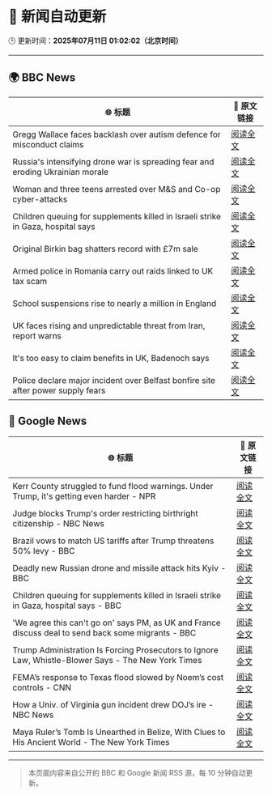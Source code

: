 # 🧠 新闻自动更新

🕒 更新时间：**2025年07月11日 01:02:02（北京时间）**

---

## 🌍 BBC News

| 🌐 标题 | 🔗 原文链接 |
|--------|-------------|
| Gregg Wallace faces backlash over autism defence for misconduct claims | [阅读全文](https://www.bbc.com/news/articles/cx24lxl85wyo) |
| Russia's intensifying drone war is spreading fear and eroding Ukrainian morale | [阅读全文](https://www.bbc.com/news/articles/c0m8gn7grn2o) |
| Woman and three teens arrested over M&S and Co-op cyber-attacks | [阅读全文](https://www.bbc.com/news/articles/cwykgrv374eo) |
| Children queuing for supplements killed in Israeli strike in Gaza, hospital says | [阅读全文](https://www.bbc.com/news/articles/c4gd01g1gxro) |
| Original Birkin bag shatters record with £7m sale | [阅读全文](https://www.bbc.com/news/articles/cly8zvexp42o) |
| Armed police in Romania carry out raids linked to UK tax scam | [阅读全文](https://www.bbc.com/news/articles/cp867gjmn25o) |
| School suspensions rise to nearly a million in England | [阅读全文](https://www.bbc.com/news/articles/c784ezdmnp4o) |
| UK faces rising and unpredictable threat from Iran, report warns | [阅读全文](https://www.bbc.com/news/articles/c98wjzj4jlpo) |
| It's too easy to claim benefits in UK, Badenoch says | [阅读全文](https://www.bbc.com/news/articles/c80p1gdvyggo) |
| Police declare major incident over Belfast bonfire site after power supply fears | [阅读全文](https://www.bbc.com/news/articles/ckgly189qd7o) |

## 📰 Google News

| 🌐 标题 | 🔗 原文链接 |
|--------|-------------|
| Kerr County struggled to fund flood warnings. Under Trump, it's getting even harder - NPR | [阅读全文](https://news.google.com/rss/articles/CBMihgFBVV95cUxNOXJIcVNTRkdOWE1mN0hZcklncDU5VTVyZnUweWxha01SWWJ3S3pkQlVjLU1GcE16VE1MZDdhZ0FWQmdDOEtFcHZSanlDZkNrUkQwOFotM2tRX3JiZ0pZY3JEQ0lqSUxOQnFhSXB1MXBqVG1hOWdkSVVsTG5HRno1c2VQcUxOQQ?oc=5) |
| Judge blocks Trump's order restricting birthright citizenship - NBC News | [阅读全文](https://news.google.com/rss/articles/CBMirAFBVV95cUxNQTlwVWxsUi15TFdNeFhFd2I4Y2xwbGV6RGdoSVNqclBUcE8wR1h0eUxlMlU5MFgwSm8xMk13UjZZeDZjdW5abENCWmNiM0NGMTdOdWliZlh1eGpSYm9rdE1PXzNHRUF6SlNIYzBxdmNUOHhidnNlbUw2WjBiOEtRT2xRMnJOaDVZb2dYNWw5TDM2cVdlemNKaDNtQ1NFWk1SajNwYmh1cElxeDlf0gFWQVVfeXFMTTF2bHNRMDZUM2JKZW84S3ZDVEhRUVR2bGFXOGF3OVlhR1JRM1VUUE4tV0I4aXUxN1hVNUs2ZDQxbWNNM2lubUc0OXRaTEFfSnNhVGtOLUE?oc=5) |
| Brazil vows to match US tariffs after Trump threatens 50% levy - BBC | [阅读全文](https://news.google.com/rss/articles/CBMiWkFVX3lxTE5GU3hmU3BtaGJseXZBbHY3SGdkU005UTRodzFNMzhYSUZTMnRvRXlQcWh4M3F2WUxlMG9FTkhHb0hqcVM0TGVzNUpueWU2TDFGYUdKbmxpblVPd9IBX0FVX3lxTE82eTJHaVpRV2QyNEtnTFNpY1JjZ3hodFFnaFlQUGFRMEVsbnAzeWd0LWVwNzJ1Z0hWTU5Yb1d2NVB0NS1XbWJoTUs3WUo1LTdLN1djTEFWb21Hb2tjNFZr?oc=5) |
| Deadly new Russian drone and missile attack hits Kyiv - BBC | [阅读全文](https://news.google.com/rss/articles/CBMiWkFVX3lxTE1uUWpYNnZrQWxnS0ZUelVxczBwWHpZbWY1dlFpVkpGSElEZUpXUENwejNEQldpQl9TQndFV3p6Nm83NUFPcDZ5cnROS2FDcWpSWmFlZDRGU1lSd9IBX0FVX3lxTFBOVnluSmhUdjRVVkoxQmxSRG50MEdJcjFHNFp5YURMNGg5bTRkYmZkYlMwNlk3UVUyeEQwMi1JUS1HT3pHTGN4QUNubmg0NjIxUF9WS0JEdXFFLWstR3Jj?oc=5) |
| Children queuing for supplements killed in Israeli strike in Gaza, hospital says - BBC | [阅读全文](https://news.google.com/rss/articles/CBMiWkFVX3lxTE1yZGd0c0FlSmZ1bEdRblZqdmVPMHB3bjhiS1BqelF0Zk05UDMtVko5WDduQUlVUDhFZjRPZ2otbXVuT05OTXVtb3Z3b21UQmdlTjVFdElCM1djd9IBX0FVX3lxTE9GMFQ0VGJqcVVnVDlrUm9tcnk0WlVFZUZwbUNLLWZaUExBWXZHdWdZcG5yYi1HbDJkSkUxTElnd2lfLW90dFlvaEpJWXRnUU1wNGtEZUVLQjFEY05DLVBz?oc=5) |
| 'We agree this can't go on' says PM, as UK and France discuss deal to send back some migrants - BBC | [阅读全文](https://news.google.com/rss/articles/CBMiVEFVX3lxTE5zTkgycTJlR0NmbHROSVRKOTltMVl5MENyQ3NXVzR4RlliaEpYTHFCTUtxWEpGQ2xWQjlUUW5kRmZRT2IxMjl3aUIzM0FUQnpZdnBfOQ?oc=5) |
| Trump Administration Is Forcing Prosecutors to Ignore Law, Whistle-Blower Says - The New York Times | [阅读全文](https://news.google.com/rss/articles/CBMiowFBVV95cUxNRDRDS3VZZGd6c21Fa3JPNnd4cmJ2SkxWNE9JMzNKZ2EtWlBzZzNkMVVkbHEzcTVmZExtNFY1UzVjNDFjQkdHUHlfTVM4amlEQW51Y0I5WW4zeFVVMnNCdWpWMzFLTGdtX0NORGZod1VjR0xfZEZ3a25YSHBIanptWDJKSEg1aFUxSWx3R3BMX0U3N25lalJldGxsVFFVZEF3LTdz?oc=5) |
| FEMA’s response to Texas flood slowed by Noem’s cost controls - CNN | [阅读全文](https://news.google.com/rss/articles/CBMibkFVX3lxTE1WZnhaX1JpbkpGdUYwTE5DNmE5OG9ZN04zNGlIdV9lZTJQT2JuVVpuQWFaYnR5VS1hZlg2Y3NIUjgxUHdnazdCRGUyNUEyeG52S3IxTi1TZk8yTGZxTEVCOUpyb3FhU0JnQW5FYV930gFzQVVfeXFMT24zSHdNSVNIZVN5Rks1T0x4MWxzMDdGMTRDMTloelJ0N3VfMkhscDBweWpBY3VPcHIxdkZfRW9pNU9wSGNYVk5fTlhYRjFPQy1MUTROeEtQYnFrRDdEcFBkX3BiVTI5XzhGQmN3ZzBGeFpWSQ?oc=5) |
| How a Univ. of Virginia gun incident drew DOJ’s ire - NBC News | [阅读全文](https://news.google.com/rss/articles/CBMirgFBVV95cUxPS2NHdkJIR1FUQWRVMUwxamkydXZNX1JrbkpEeUFtWjc5cDJsdFRacm9GcUtKbDBsb2o2T1lFWTltN2RQcHdMa3B4T1NCUl9pb0p4UnhsamRGM2pKdTFOd0I4RnAwUFNPVk5QSGFXWmo2Q0xLU1QtcFpqNW5aYi1DaEdxUGt0WkRUbUhuYWYtMWxIM2c2QVhpcHdkY29qekhaVDV1REpmZWoyOGhIR2fSAVZBVV95cUxORC1ja05kajFES1lwNVdSNjRhZFBBZVRBZ3BUTTBHYWZyME9YejJuZnZ4NE1fU21VbWRLSHBBakV1eHc4akxvX180bWEtbGNNcmMtdnFrUQ?oc=5) |
| Maya Ruler’s Tomb Is Unearthed in Belize, With Clues to His Ancient World - The New York Times | [阅读全文](https://news.google.com/rss/articles/CBMihgFBVV95cUxPVFJQX25JNGc0YVVVTm1rUkZ2bVVNRjVGc3NCMXZDZ2xqWFgzUHIxRXBEaFVmUTRJRGlHR1Rxa05RcmNrR1lkZnFrZUxYaExaVl9sTWl1TmJMMThfTEktUmhyTDhsTnJEdzUwUmp0S3hLU1dHVm9oSWpJUzNlWkY5QlRscG5NZw?oc=5) |

---
> 本页面内容来自公开的 BBC 和 Google 新闻 RSS 源，每 10 分钟自动更新。